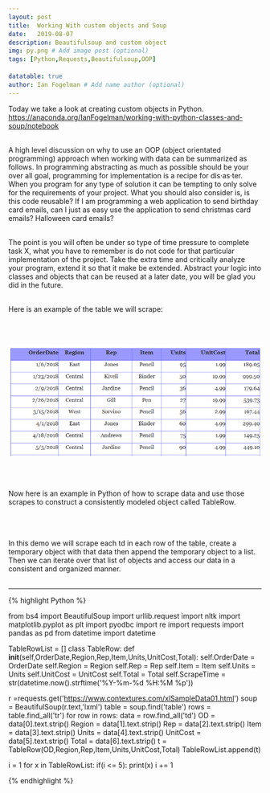 ```yaml
---
layout: post
title:  Working With custom objects and Soup
date:   2019-08-07
description: Beautifulsoup and custom object
img: py.png # Add image post (optional)
tags: [Python,Requests,Beautifulsoup,OOP]

datatable: true
author: Ian Fogelman # Add name author (optional)
---
```


Today we take a look at creating custom objects in Python.
<br />
https://anaconda.org/IanFogelman/working-with-python-classes-and-soup/notebook
<br />
<br />

A high level discussion on why to use an OOP (object orientated programming) approach when working with data can be summarized as follows. In programming abstracting as much as possible should be your over all goal, programming for implementation is a recipe for dis·as·ter. When you program for any type of solution it can be tempting to only solve for the requirements of your project. What you should also consider is, is this code reusable? If I am programming a web application to send birthday card emails, can I just as easy use the application to send christmas card emails? Halloween card emails? 
<br />
<br />

The point is you will often be under so type of time pressure to complete task X, what you have to remember is do not code for that particular implementation of the project. Take the extra time and critically analyze your program, extend it so that it make be extended. Abstract your logic into classes and objects that can be reused at a later date, you will be glad you did in the future.
<br />
<br />

Here is an example of the table we will scrape:

<br />
<br />

![](/assets/img/TableScrapeTable.PNG)

<br />
<br />

Now here is an example in Python of how to scrape data and use those scrapes to construct a consistently modeled object called TableRow.
<br />
<br />


<br />
<br />
In this demo we will scrape each td in each row of the table, create a temporary object with that data then append the temporary object to a list. Then we can iterate over that list of objects and access our data in a consistent and organized manner.

<br />
<br />

<hr>
{% highlight Python %}

from bs4 import BeautifulSoup
import urllib.request
import nltk
import matplotlib.pyplot as plt
import pyodbc
import re
import requests
import pandas as pd
from datetime import datetime



TableRowList = []
class TableRow:
    def __init__(self,OrderDate,Region,Rep,Item,Units,UnitCost,Total):
        self.OrderDate = OrderDate
        self.Region = Region
        self.Rep = Rep
        self.Item = Item
        self.Units = Units
        self.UnitCost = UnitCost
        self.Total = Total
        self.ScrapeTime = str(datetime.now().strftime('%Y-%m-%d %H:%M %p'))




r =requests.get('https://www.contextures.com/xlSampleData01.html')
soup = BeautifulSoup(r.text,'lxml')
table = soup.find('table')
rows = table.find_all('tr')
for row in rows:
    data = row.find_all('td')
    OD = data[0].text.strip()
    Region = data[1].text.strip()
    Rep = data[2].text.strip()
    Item = data[3].text.strip()
    Units = data[4].text.strip()
    UnitCost = data[5].text.strip()
    Total = data[6].text.strip()
    t = TableRow(OD,Region,Rep,Item,Units,UnitCost,Total)
    TableRowList.append(t)



i = 1
for x in TableRowList:
    if(i <= 5):
        print(x)
    i += 1


{% endhighlight %}
